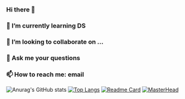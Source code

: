 ### Hi there 👋
### 🌱 I’m currently learning DS
### 👯 I’m looking to collaborate on ...
### 💬 Ask me your questions
### 📫 How to reach me: email
![Anurag's GitHub stats](https://github-readme-stats.vercel.app/api?username=RyzhkovIlya&theme=radical&show_icons=true)
[![Top Langs](https://github-readme-stats.vercel.app/api/top-langs/?username=anuraghazra&layout=compact)](https://github.com/anuraghazra/github-readme-stats)
[![Readme Card](https://github-readme-stats.vercel.app/api/pin/?username=anuraghazra&repo=github-readme-stats)](https://github.com/anuraghazra/github-readme-stats)
[![MasterHead](https://lh3.googleusercontent.com/SS-vNRjt239DHh30K8Bf3taoMWMUGIsOEA9DA9W9lObOs_qRNR5o6R9hR_rTtu3CKu5D2MY=s47)](https://github.com/RyzhkovIlya)
